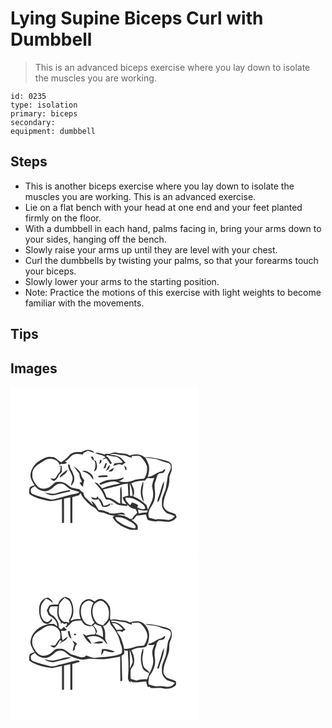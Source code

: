 # Lying Supine Biceps Curl with Dumbbell
> This is an advanced biceps exercise where you lay down to isolate the muscles you are working.

``` 
id: 0235 
type: isolation 
primary: biceps 
secondary:  
equipment: dumbbell 
``` 

## Steps

 - This is another biceps exercise where you lay down to isolate the muscles you are working. This is an advanced exercise.
 - Lie on a flat bench with your head at one end and your feet planted firmly on the floor.
 - With a dumbbell in each hand, palms facing in, bring your arms down to your sides, hanging off the bench.
 - Slowly raise your arms up until they are level with your chest.
 - Curl the dumbbells by twisting your palms, so that your forearms touch your biceps.
 - Slowly lower your arms to the starting position.
 - Note: Practice the motions of this exercise with light weights to become familiar with the movements.

## Tips


## Images

<svg width="300" height="200pt" viewBox="0 0 225 200" xmlns="http://www.w3.org/2000/svg">
  <g fill="#FFF">
    <path d="M0 0h225v200H0V0m84.06 78.19c-4.61-.39-9.88-.1-13.2 3.56-3.01 3.29-6.36 6.22-10.1 8.65-3.1-1.82-5.52-4.64-8.75-6.25-3.29-.33-6.83-.83-9.95.6-3.43 1.49-6.66 3.4-9.78 5.44-4.62 3.97-8.08 9.69-8.38 15.88.33 4.41 2.81 8.23 5.01 11.93-2.24.63-5.1 1.06-6.11 3.53-.54 2.16-.32 4.43-.28 6.64 6.52 4.78 14.6 6.78 22.42 8.25 5.69 1.39 11.22-.97 16.76-1.92.2 9.56.01 19.13.1 28.7.6-.01 1.79-.02 2.39-.03.03-9.69 0-19.38.02-29.07 2.5-.64 5.01-1.2 7.55-1.67.07 10.26-.01 20.51.05 30.76h2.38c.05-10.35 0-20.69.03-31.04 2.62-.86 5.24-1.72 7.94-2.3.62-.88 1.25-1.74 1.91-2.59 2.51 5.97 7.39 10.28 11.96 14.66 2.96 1.71 6.2 3.13 8.05 6.2 2.09 3.2 6.37 1.85 9.4 3.42 3.65 1.75 7.57 2.79 11.64 2.73l-2.65 1.69c3.28 7.44 11.16 11.37 18.33 14.23 3.69 1.78 7.89 1.1 11.84 1.1 0-1.84.38-3.8-.41-5.53-1.96-2.61-4.74-4.44-7.2-6.53.69-.12 2.07-.37 2.76-.49 1.16-1.5 2.39-2.95 3.66-4.36 3.7-.14 7.3-1.17 10.99-1.41.63 2.27 1.34 4.52 2.25 6.69 3.64 1.1 7.45 1.85 11.26 1.39 5.47-.68 10.95 1.94 16.36.18 2.98-.63 5.41-2.58 7.06-5.09-.47-1.15-.94-2.29-1.4-3.44-4.26-2.41-10.2-2.3-12.92-6.94-2.59-3.2-1.18-7.36-.68-10.99 2.1-8.25 6.97-16.03 6.24-24.8-.21-3.36 1.79-6.22 2.66-9.33.34-2.34.33-4.74.07-7.09-.81-3.3-4.37-4.56-7.3-5.32-8.13-1.87-16.35-4.38-24.79-3.65-5.03-4.54-12.24-4.35-18.3-2.28-4.56-3.4-10.38-1.86-15.49-3.49-2.98-.86-5.98.28-8.66 1.53-1.42-.06-2.84-.15-4.26-.24-.52.37-1.04.75-1.56 1.12-3.6-1.67-7.54-2.73-11.53-2.51 3.64 3.1 9.18 2.02 12.61 5.67-1.27.77-2.54 1.52-3.79 2.3 1.62.02 3.13-.54 4.59-1.18 1.64 2.07 3.2 4.23 4.47 6.56l1.28.4c.24-.38.72-1.14.95-1.52-2.25-2.79-3.66-6.59-7.03-8.21.59-.34 1.19-.67 1.8-1 3.48 1.17 7.11 1.59 10.74 1.97 3.12 1.31 5.34 4 7.62 6.38-.59.38-1.19.74-1.79 1.1-2.73-.77-5.48.26-8.21.53-.37.76-1.11 2.29-1.49 3.06 3.6-.59 7.52-3.81 10.8-.8.88-1.61 2.49-2.38 4.23-2.8-2.35-2.43-4.44-5.17-7.24-7.11-3.53-2.29-7.91-2.2-11.89-3.13 5.7-2.04 11.24.95 16.94 1.04 3.4.28 6.2 2.74 9.68 2.84l-.32-2.04c3.76.45 8.31-1.73 11.34 1.39 2.97 3.11 5.69 6.66 6.97 10.83.78 5.31-.41 10.8-3.58 15.16-4.47.19-8.99.48-13.2 2.16-5.46 2.14-11.56 2.34-17.15.61 2.52-.85 5.19-1.83 6.25-4.55-4.47 1.76-9.2 2.86-14.03 2.79-5.56-.16-10.93 1.97-15.62 4.8.56.46 1.13.92 1.7 1.37 5.23-2.19 10.75-4.08 16.48-4.15 2.56.15 4.81 1.64 7.19 2.44-7.33 1.53-14.82 2.9-21.64 6.13-2.97-2.57-4.83-6.97-9.23-7.28 3.58 4.44 8.11 8.31 10.41 13.67.92 2.36 1.91 4.7 3.24 6.88 5.61-.7 9.59 3.68 14.06 6.18 3.8 1.29 7.89 1.07 11.84 1.41.01-.43.02-1.29.03-1.72.35.51 1.04 1.54 1.39 2.05 2.43 1.77 4.96 3.53 8.09 3.57.74 1.47 1.93 2.82 2.04 4.52-1.9 2.38-4.76 4.01-5.85 6.99-.91.1-1.83.19-2.74.27-2.21-1.29-4.43-2.55-6.75-3.63-2.99-.54-5.99-.96-8.99-1.41 3.26-.61 6.58-.62 9.73.54-.68-3.66-4.43-3.39-7.19-2.69-3.86 1.02-7.87.76-11.81.49l.07-.79c-4.12-1.6-8.29-3.17-12.77-3.15-2.17-4.35-4.72-8.77-8.95-11.42.84 1.97 1.86 3.87 2.86 5.76-3.18-2.72-5.92-5.9-9.1-8.63-2.06-1.6-2.55-4.24-3.08-6.64-1.89-.91-3.48-2.27-4.71-3.96-4.39-1.33-9.59-.87-13.02-4.41-3.35-3.16-7.9-5.22-12.58-4.43-4.18-.51-6.19 3.74-9.33 5.6-4.56 3.31-11.68 3.87-15.68-.6-2.99-4.07-6.67-8.47-5.82-13.89-.69-8.62 8.23-12.59 14.22-16.64 6.03-4.36 16.23-2.35 18.61 5.18.44-.47.88-.93 1.33-1.4 2.48.41 5.07.45 7.24-1.03-.59-.51-1.78-1.51-2.38-2.01 5-1.86 7.11-8.1 12.64-8.76 3.02-.58 6.03.35 9.01.71.11-.44.34-1.32.45-1.76 1.85-.9 3.62-1.99 5.52-2.79 2.61.67 5.08 1.76 7.64 2.56-1-2.76-4.07-2.95-6.51-3.49-3.64-.92-6.58 2.2-9.98 2.59m12.1 5.43c.73 1.2 1.47 2.38 2.23 3.55 1.07.82 2.93 1.22 2.99 2.88 1.25 3.85.22 7.78-1.33 11.37 5.43-1.71 3.85-8.56 2.49-12.67l-2.38-.97c-.42-1.37-.84-2.74-1.29-4.09-.9-.02-1.81-.04-2.71-.07m11.36 3.68c-.37 1.79-.72 3.59-1.11 5.38.82-.71 1.66-1.41 2.52-2.08l.44-2.78-1.85-.52m6.41 4.15c-.78 2.08-1.6 4.14-2.43 6.2.82-.19 1.64-.37 2.47-.54.58-1.88 1.18-3.76 1.76-5.64-.45 0-1.35-.01-1.8-.02m-44.75 1.42c-.7 6.72 6.09 11.36 5.33 18.08-.71 2.55-1.79 5.04-1.84 7.73 1.84-1.86 3.21-4.16 3.82-6.71.71-5.26-2.13-9.93-4.47-14.37-.97-1.44-.17-5.69-2.84-4.73m45.54 7.71c2.7-1.45 5.03-3.95 4.24-7.28-2.02 2.02-3.2 4.66-4.24 7.28m21.29-6.74c.71 1.98 1.45 3.94 2.03 5.96.3-.11.91-.34 1.22-.45-.01-.82-.03-1.64-.04-2.46a310.84 310.84 0 0 0-3.21-3.05m-77.84 1.17l2.26.5c-.84 2.46.04 5.84-2.28 7.6-2.34 1.86-2.71 5.3-5.25 6.9-1.71.07-3.41-.16-5.11-.29 1.44 1.44 3.14 3.5 5.43 2.57 2.65-1.73 3.94-4.75 5.32-7.46 1.07-.89 2.23-1.71 3.09-2.83-.01-2.48-.18-4.95-.21-7.43-1.09.15-2.17.29-3.25.44m17.58.38c2.27 2.8 4.59 5.57 6.78 8.44.31 2.12.38 4.36 1.41 6.3.48 1.4 2.17 2.62 1.19 4.24-.57.09-1.72.26-2.3.35.76 1.18 1.51 2.38 2.25 3.58.67.49 1.34.98 2.02 1.47 0-2.67.66-5.24 1.52-7.74-1.38-1.92-3.46-3.48-3.58-6.06-.88-4.95-4.98-8.48-9.29-10.58m41.68 6.06c1.49-.12 3.01-.07 4.47-.42 1.2-1.07 1.58-2.71 2.24-4.12-2.5 1.07-4.75 2.66-6.71 4.54m-57.4 4.63c-.82.73-.97 1.59-.43 2.59 3.3-2.7 8-4.93 9.02-9.42-3.15 1.88-6.11 4.12-8.59 6.83m25.67-5.16c2.64 1.07 5.47 1.83 7.8 3.54 2.51 1.79 3.93 4.61 5.92 6.89-.15-2.09-.31-4.38-1.73-6.05-3.1-3.12-7.44-6.11-11.99-4.38m19.82 5.85l-.08 1.62c3.57-.17 7.13-.3 10.7-.31.12-.44.37-1.31.49-1.74-3.7-.66-7.46-.37-11.11.43m-9.1 25.33c1.87 3.4 6.03 3.83 9.29 2.3 1.72 2.93 3.21 5.99 4.38 9.19 3.55.7 7.55.56 9.74-2.8.07-.3.23-.88.31-1.18-2.63 1.41-5.41 2.58-8.41 2.88-1.36-3.47-2.3-7.87-6.33-9.19l-.28-2.28c-.93.82-1.86 1.64-2.78 2.47-1.92-.66-3.91-1.13-5.92-1.39m24.64 8.06c.1.33.3 1 .4 1.34l.81-.39.06-.95-.74-.5-.53.5z"/>
    <path d="M161.84 84.89c5.4.81 11.05.41 16.16 2.61 3.75 1.52 7.6 2.7 11.45 3.89 2.96.66 3.22 4.2 2.82 6.66-.88 2.73-2.55 5.15-3.37 7.89-.94 4.68-1.38 9.43-2.19 14.12-.94 5.83-4.98 10.82-4.92 16.86.01 2.87-.53 5.95.85 8.6 1.13 2.26 2.88 4.19 4.8 5.81 3.16 1.46 6.69 2.03 9.8 3.67-2.44 3.04-6.12 5.01-10.1 4.47-4.41-.85-8.88-.9-13.33-.53-2.46-.98-5.11-1.34-7.61-2.2-1.64-4.3-.04-9.36 2.49-13.06 2.45-3.47 4.19-7.47 4.65-11.72.91-4.66-.73-9.3-.45-13.98-.01-3.87 2.38-7.19 2.77-11 .83-1.09 1.62-2.22 2.58-3.2 1.92-.7 4.43.07 5.88-1.65 1.3-.98 1.27-2.68 1.52-4.13-1.36 1-2.63 2.1-3.88 3.23-6.32.48-10.5 6.56-16.97 6.52 1.08-3.78 1.8-7.72 1.6-11.67-.35-4.12-2.63-7.65-4.55-11.19M178 130.91c-.65 2.41-2.45 5.04-1.05 7.5 2.08-3.08 2.94-6.75 4.16-10.22 1.52-4.92 3.38-9.9 3.18-15.14-3.32 5.48-3.81 12.03-6.29 17.86z"/>
    <path d="M164.28 109.21c2.81.52 5.67.44 8.44-.3-1.53 3.17-2.4 6.6-2.9 10.07.99 4.62 2.17 9.46.89 14.15-.93 5.15-4.12 9.45-5.69 14.37-.62-1.89-1.24-3.77-1.81-5.67-4.55-4.7-10.09-8.15-16.07-10.74 2.92-5.11.24-10.72-2.14-15.41 4.97-2.76 10.62-3.21 16.19-3.35l3.09-3.12m-4.2 28.78c-.58-4.94-2.4-9.85-1.56-14.87.62-3.3 1.31-6.69.62-10.04-3.19 7.72-4.62 17.93.94 24.91zM47.89 122.86c3.95-1.93 6.25-6.77 11.06-6.78 4.09-.8 7.33 2.36 10.19 4.77 3.76 3.36 9.1 3.11 13.49 5.17-.62.52-1.23 1.04-1.85 1.56-9.82 1.75-19.35 4.87-29.02 7.29-1.55.49-3.13.08-4.65-.28-6.71-1.82-13.57-3.18-19.99-5.92-2.7-.86-3.19-4.28-2.41-6.65 1.25-1.42 3.05-2.15 4.63-3.14 4.02 5.57 12.72 8.3 18.55 3.98m7.06 4.57c-4.71 1.53-9.56 0-14.23-.89 4.04 2.89 9.53 4.53 14.32 2.6 5.45-1.4 10.96-2.62 16.45-3.9-.02-.41-.07-1.24-.09-1.66-5.55.98-11.06 2.21-16.45 3.85zM111.02 122.96c8-2.4 16.4-3.49 24.22-6.42 1.82-.21 3.65-.41 5.47-.64.27 4.79.61 9.58.74 14.37-2.41.57-4.79 1.28-7.04 2.33 1.1 2.95 2.65 5.71 4.74 8.07-1.81-.31-3.62-.61-5.43-.94-.27-6.83.17-13.72-.79-20.51-1 1.4-1.44 3.06-1.34 4.76-.02 5.33.2 10.66.01 15.99-3.81-1.54-6.64-4.78-10.58-6.05-1.84-.7-3.8-.95-5.69-1.47-1.29-3.23-2.22-6.64-4.31-9.49zM143.12 115.47c2.01 4.86 3.41 9.92 3.42 15.23l-3.16-.03c-.09-5.07-.09-10.14-.26-15.2z"/>
    <path d="M137.88 133.03c6.4-1.18 12.52 2.01 17.75 5.32 2.5 1.93 5.89 3.85 6.11 7.36-2.94 2.32-6.69-.07-9.7-1.11.25-.71.76-2.12 1.02-2.83-2.16-1.58-4.7-2.44-7.23-3.21a46.27 46.27 0 0 1-2.39 3.35c-2.18-2.73-5.69-4.96-5.56-8.88zM153.09 146.95c3.72 1.2 7.63 1.53 11.52 1.22-.23.62-.68 1.85-.91 2.47-3.35-.33-6.64.42-9.86 1.23-.24-1.64-.48-3.29-.75-4.92zM125.79 156.34c7.68-1.3 14.66 3.06 20.91 6.89 1.87 1.4 5.32 4.48 2.26 6.44-5.35-.51-10.54-2.83-15.25-5.39-2.86-2.37-7.25-3.83-7.92-7.94z"/>
  </g>
  <g fill="#333">
    <path d="M84.06 78.19c3.4-.39 6.34-3.51 9.98-2.59 2.44.54 5.51.73 6.51 3.49-2.56-.8-5.03-1.89-7.64-2.56-1.9.8-3.67 1.89-5.52 2.79-.11.44-.34 1.32-.45 1.76-2.98-.36-5.99-1.29-9.01-.71-5.53.66-7.64 6.9-12.64 8.76.6.5 1.79 1.5 2.38 2.01-2.17 1.48-4.76 1.44-7.24 1.03-.45.47-.89.93-1.33 1.4-2.38-7.53-12.58-9.54-18.61-5.18-5.99 4.05-14.91 8.02-14.22 16.64-.85 5.42 2.83 9.82 5.82 13.89 4 4.47 11.12 3.91 15.68.6 3.14-1.86 5.15-6.11 9.33-5.6 4.68-.79 9.23 1.27 12.58 4.43 3.43 3.54 8.63 3.08 13.02 4.41 1.23 1.69 2.82 3.05 4.71 3.96.53 2.4 1.02 5.04 3.08 6.64 3.18 2.73 5.92 5.91 9.1 8.63-1-1.89-2.02-3.79-2.86-5.76 4.23 2.65 6.78 7.07 8.95 11.42 4.48-.02 8.65 1.55 12.77 3.15l-.07.79c3.94.27 7.95.53 11.81-.49 2.76-.7 6.51-.97 7.19 2.69-3.15-1.16-6.47-1.15-9.73-.54 3 .45 6 .87 8.99 1.41 2.32 1.08 4.54 2.34 6.75 3.63.91-.08 1.83-.17 2.74-.27 1.09-2.98 3.95-4.61 5.85-6.99-.11-1.7-1.3-3.05-2.04-4.52-3.13-.04-5.66-1.8-8.09-3.57-.35-.51-1.04-1.54-1.39-2.05-.01.43-.02 1.29-.03 1.72-3.95-.34-8.04-.12-11.84-1.41-4.47-2.5-8.45-6.88-14.06-6.18-1.33-2.18-2.32-4.52-3.24-6.88-2.3-5.36-6.83-9.23-10.41-13.67 4.4.31 6.26 4.71 9.23 7.28 6.82-3.23 14.31-4.6 21.64-6.13-2.38-.8-4.63-2.29-7.19-2.44-5.73.07-11.25 1.96-16.48 4.15-.57-.45-1.14-.91-1.7-1.37 4.69-2.83 10.06-4.96 15.62-4.8 4.83.07 9.56-1.03 14.03-2.79-1.06 2.72-3.73 3.7-6.25 4.55 5.59 1.73 11.69 1.53 17.15-.61 4.21-1.68 8.73-1.97 13.2-2.16 3.17-4.36 4.36-9.85 3.58-15.16-1.28-4.17-4-7.72-6.97-10.83-3.03-3.12-7.58-.94-11.34-1.39l.32 2.04c-3.48-.1-6.28-2.56-9.68-2.84-5.7-.09-11.24-3.08-16.94-1.04 3.98.93 8.36.84 11.89 3.13 2.8 1.94 4.89 4.68 7.24 7.11-1.74.42-3.35 1.19-4.23 2.8-3.28-3.01-7.2.21-10.8.8.38-.77 1.12-2.3 1.49-3.06 2.73-.27 5.48-1.3 8.21-.53.6-.36 1.2-.72 1.79-1.1-2.28-2.38-4.5-5.07-7.62-6.38-3.63-.38-7.26-.8-10.74-1.97-.61.33-1.21.66-1.8 1 3.37 1.62 4.78 5.42 7.03 8.21-.23.38-.71 1.14-.95 1.52l-1.28-.4c-1.27-2.33-2.83-4.49-4.47-6.56-1.46.64-2.97 1.2-4.59 1.18 1.25-.78 2.52-1.53 3.79-2.3-3.43-3.65-8.97-2.57-12.61-5.67 3.99-.22 7.93.84 11.53 2.51.52-.37 1.04-.75 1.56-1.12 1.42.09 2.84.18 4.26.24 2.68-1.25 5.68-2.39 8.66-1.53 5.11 1.63 10.93.09 15.49 3.49 6.06-2.07 13.27-2.26 18.3 2.28 8.44-.73 16.66 1.78 24.79 3.65 2.93.76 6.49 2.02 7.3 5.32.26 2.35.27 4.75-.07 7.09-.87 3.11-2.87 5.97-2.66 9.33.73 8.77-4.14 16.55-6.24 24.8-.5 3.63-1.91 7.79.68 10.99 2.72 4.64 8.66 4.53 12.92 6.94.46 1.15.93 2.29 1.4 3.44-1.65 2.51-4.08 4.46-7.06 5.09-5.41 1.76-10.89-.86-16.36-.18-3.81.46-7.62-.29-11.26-1.39-.91-2.17-1.62-4.42-2.25-6.69-3.69.24-7.29 1.27-10.99 1.41-1.27 1.41-2.5 2.86-3.66 4.36-.69.12-2.07.37-2.76.49 2.46 2.09 5.24 3.92 7.2 6.53.79 1.73.41 3.69.41 5.53-3.95 0-8.15.68-11.84-1.1-7.17-2.86-15.05-6.79-18.33-14.23l2.65-1.69c-4.07.06-7.99-.98-11.64-2.73-3.03-1.57-7.31-.22-9.4-3.42-1.85-3.07-5.09-4.49-8.05-6.2-4.57-4.38-9.45-8.69-11.96-14.66-.66.85-1.29 1.71-1.91 2.59-2.7.58-5.32 1.44-7.94 2.3-.03 10.35.02 20.69-.03 31.04h-2.38c-.06-10.25.02-20.5-.05-30.76-2.54.47-5.05 1.03-7.55 1.67-.02 9.69.01 19.38-.02 29.07-.6.01-1.79.02-2.39.03-.09-9.57.1-19.14-.1-28.7-5.54.95-11.07 3.31-16.76 1.92-7.82-1.47-15.9-3.47-22.42-8.25-.04-2.21-.26-4.48.28-6.64 1.01-2.47 3.87-2.9 6.11-3.53-2.2-3.7-4.68-7.52-5.01-11.93.3-6.19 3.76-11.91 8.38-15.88 3.12-2.04 6.35-3.95 9.78-5.44 3.12-1.43 6.66-.93 9.95-.6 3.23 1.61 5.65 4.43 8.75 6.25 3.74-2.43 7.09-5.36 10.1-8.65 3.32-3.66 8.59-3.95 13.2-3.56m77.78 6.7c1.92 3.54 4.2 7.07 4.55 11.19.2 3.95-.52 7.89-1.6 11.67 6.47.04 10.65-6.04 16.97-6.52 1.25-1.13 2.52-2.23 3.88-3.23-.25 1.45-.22 3.15-1.52 4.13-1.45 1.72-3.96.95-5.88 1.65-.96.98-1.75 2.11-2.58 3.2-.39 3.81-2.78 7.13-2.77 11-.28 4.68 1.36 9.32.45 13.98-.46 4.25-2.2 8.25-4.65 11.72-2.53 3.7-4.13 8.76-2.49 13.06 2.5.86 5.15 1.22 7.61 2.2 4.45-.37 8.92-.32 13.33.53 3.98.54 7.66-1.43 10.1-4.47-3.11-1.64-6.64-2.21-9.8-3.67-1.92-1.62-3.67-3.55-4.8-5.81-1.38-2.65-.84-5.73-.85-8.6-.06-6.04 3.98-11.03 4.92-16.86.81-4.69 1.25-9.44 2.19-14.12.82-2.74 2.49-5.16 3.37-7.89.4-2.46.14-6-2.82-6.66-3.85-1.19-7.7-2.37-11.45-3.89-5.11-2.2-10.76-1.8-16.16-2.61m2.44 24.32l-3.09 3.12c-5.57.14-11.22.59-16.19 3.35 2.38 4.69 5.06 10.3 2.14 15.41 5.98 2.59 11.52 6.04 16.07 10.74.57 1.9 1.19 3.78 1.81 5.67 1.57-4.92 4.76-9.22 5.69-14.37 1.28-4.69.1-9.53-.89-14.15.5-3.47 1.37-6.9 2.9-10.07-2.77.74-5.63.82-8.44.3M47.89 122.86c-5.83 4.32-14.53 1.59-18.55-3.98-1.58.99-3.38 1.72-4.63 3.14-.78 2.37-.29 5.79 2.41 6.65 6.42 2.74 13.28 4.1 19.99 5.92 1.52.36 3.1.77 4.65.28 9.67-2.42 19.2-5.54 29.02-7.29.62-.52 1.23-1.04 1.85-1.56-4.39-2.06-9.73-1.81-13.49-5.17-2.86-2.41-6.1-5.57-10.19-4.77-4.81.01-7.11 4.85-11.06 6.78m63.13.1c2.09 2.85 3.02 6.26 4.31 9.49 1.89.52 3.85.77 5.69 1.47 3.94 1.27 6.77 4.51 10.58 6.05.19-5.33-.03-10.66-.01-15.99-.1-1.7.34-3.36 1.34-4.76.96 6.79.52 13.68.79 20.51 1.81.33 3.62.63 5.43.94-2.09-2.36-3.64-5.12-4.74-8.07 2.25-1.05 4.63-1.76 7.04-2.33-.13-4.79-.47-9.58-.74-14.37-1.82.23-3.65.43-5.47.64-7.82 2.93-16.22 4.02-24.22 6.42m32.1-7.49c.17 5.06.17 10.13.26 15.2l3.16.03c-.01-5.31-1.41-10.37-3.42-15.23m-5.24 17.56c-.13 3.92 3.38 6.15 5.56 8.88.84-1.08 1.65-2.2 2.39-3.35 2.53.77 5.07 1.63 7.23 3.21-.26.71-.77 2.12-1.02 2.83 3.01 1.04 6.76 3.43 9.7 1.11-.22-3.51-3.61-5.43-6.11-7.36-5.23-3.31-11.35-6.5-17.75-5.32m15.21 13.92c.27 1.63.51 3.28.75 4.92 3.22-.81 6.51-1.56 9.86-1.23.23-.62.68-1.85.91-2.47-3.89.31-7.8-.02-11.52-1.22m-27.3 9.39c.67 4.11 5.06 5.57 7.92 7.94 4.71 2.56 9.9 4.88 15.25 5.39 3.06-1.96-.39-5.04-2.26-6.44-6.25-3.83-13.23-8.19-20.91-6.89z"/>
    <path d="M96.16 83.62c.9.03 1.81.05 2.71.07.45 1.35.87 2.72 1.29 4.09l2.38.97c1.36 4.11 2.94 10.96-2.49 12.67 1.55-3.59 2.58-7.52 1.33-11.37-.06-1.66-1.92-2.06-2.99-2.88-.76-1.17-1.5-2.35-2.23-3.55zM107.52 87.3l1.85.52-.44 2.78c-.86.67-1.7 1.37-2.52 2.08.39-1.79.74-3.59 1.11-5.38zM113.93 91.45c.45.01 1.35.02 1.8.02-.58 1.88-1.18 3.76-1.76 5.64-.83.17-1.65.35-2.47.54.83-2.06 1.65-4.12 2.43-6.2zM69.18 92.87c2.67-.96 1.87 3.29 2.84 4.73 2.34 4.44 5.18 9.11 4.47 14.37-.61 2.55-1.98 4.85-3.82 6.71.05-2.69 1.13-5.18 1.84-7.73.76-6.72-6.03-11.36-5.33-18.08zM114.72 100.58c1.04-2.62 2.22-5.26 4.24-7.28.79 3.33-1.54 5.83-4.24 7.28zM136.01 93.84c1.08 1.01 2.15 2.03 3.21 3.05.01.82.03 1.64.04 2.46-.31.11-.92.34-1.22.45-.58-2.02-1.32-3.98-2.03-5.96zM58.17 95.01c1.08-.15 2.16-.29 3.25-.44.03 2.48.2 4.95.21 7.43-.86 1.12-2.02 1.94-3.09 2.83-1.38 2.71-2.67 5.73-5.32 7.46-2.29.93-3.99-1.13-5.43-2.57 1.7.13 3.4.36 5.11.29 2.54-1.6 2.91-5.04 5.25-6.9 2.32-1.76 1.44-5.14 2.28-7.6l-2.26-.5zM75.75 95.39c4.31 2.1 8.41 5.63 9.29 10.58.12 2.58 2.2 4.14 3.58 6.06-.86 2.5-1.52 5.07-1.52 7.74-.68-.49-1.35-.98-2.02-1.47-.74-1.2-1.49-2.4-2.25-3.58.58-.09 1.73-.26 2.3-.35.98-1.62-.71-2.84-1.19-4.24-1.03-1.94-1.1-4.18-1.41-6.3-2.19-2.87-4.51-5.64-6.78-8.44zM117.43 101.45c1.96-1.88 4.21-3.47 6.71-4.54-.66 1.41-1.04 3.05-2.24 4.12-1.46.35-2.98.3-4.47.42zM60.03 106.08c2.48-2.71 5.44-4.95 8.59-6.83-1.02 4.49-5.72 6.72-9.02 9.42-.54-1-.39-1.86.43-2.59zM85.7 100.92c4.55-1.73 8.89 1.26 11.99 4.38 1.42 1.67 1.58 3.96 1.73 6.05-1.99-2.28-3.41-5.1-5.92-6.89-2.33-1.71-5.16-2.47-7.8-3.54zM105.52 106.77c3.65-.8 7.41-1.09 11.11-.43-.12.43-.37 1.3-.49 1.74-3.57.01-7.13.14-10.7.31l.08-1.62zM178 130.91c2.48-5.83 2.97-12.38 6.29-17.86.2 5.24-1.66 10.22-3.18 15.14-1.22 3.47-2.08 7.14-4.16 10.22-1.4-2.46.4-5.09 1.05-7.5zM160.08 137.99c-5.56-6.98-4.13-17.19-.94-24.91.69 3.35 0 6.74-.62 10.04-.84 5.02.98 9.93 1.56 14.87zM54.95 127.43c5.39-1.64 10.9-2.87 16.45-3.85.02.42.07 1.25.09 1.66-5.49 1.28-11 2.5-16.45 3.9-4.79 1.93-10.28.29-14.32-2.6 4.67.89 9.52 2.42 14.23.89zM96.42 132.1c2.01.26 4 .73 5.92 1.39.92-.83 1.85-1.65 2.78-2.47l.28 2.28c4.03 1.32 4.97 5.72 6.33 9.19 3-.3 5.78-1.47 8.41-2.88-.08.3-.24.88-.31 1.18-2.19 3.36-6.19 3.5-9.74 2.8-1.17-3.2-2.66-6.26-4.38-9.19-3.26 1.53-7.42 1.1-9.29-2.3zM121.06 140.16l.53-.5.74.5-.06.95-.81.39c-.1-.34-.3-1.01-.4-1.34z"/>
  </g>
</svg>

<svg width="300" height="200pt" viewBox="0 0 225 200" xmlns="http://www.w3.org/2000/svg">
  <g fill="#FFF">
    <path d="M0 0h225v200H0V0m57.19 60.82c-3.51-.02-7.11-.17-10.49.97-1.32 1.88-2.14 4.05-3.16 6.1.76 1.78 1.25 3.69 2.26 5.34 2.66 2.01 5.9 3.38 7.81 6.26 1.89 2.07 2.15 4.94 2.68 7.56-1.42-1.01-2.74-2.15-4.26-3-2.47-.22-4.95-.02-7.42.06 2.14-.96 3.94-2.44 5.51-4.15L49 77.8c-1.16 1.42-2.14 3.22-4.02 3.77-2.54.7-5.05-1.02-6.33-3.13-3-4.14-2.57-9.57-2.2-14.38.38-4.15 3.39-7.26 5.93-10.27 3.42.71 5.85 3.21 8.61 5.12-.71-3-3.25-4.81-5.74-6.33-6.38.29-10.59 6.31-10.84 12.29-.27 5.74.38 12.1 4.3 16.62 1.53 2.09 4.33 2.2 6.6 2.94-9.63 1.7-18.75 8.6-20.99 18.45-1.47 5.53 1.91 10.65 4.68 15.12-2.23.69-5.16.99-6.17 3.49-.55 2.17-.33 4.44-.3 6.66 7.95 5.7 17.89 7.7 27.42 8.9 3.93-.86 7.82-1.9 11.78-2.65.16 9.6-.01 19.2.08 28.8l2.37-.04c.04-9.69.01-19.37.02-29.06 2.5-.67 5.03-1.21 7.57-1.71.06 10.27-.02 20.53.04 30.8h2.38c.04-10.35.01-20.7.01-31.05 2.83-.97 5.72-1.72 8.57-2.61.62-2.18-2.24-1.62-3.57-1.71-6.56 1.28-12.93 3.41-19.45 4.89-4.22.87-8.47 3.43-12.83 1.85-6.66-1.79-13.47-3.17-19.83-5.89-2.61-.85-3.22-4.17-2.43-6.5 1.08-1.63 3.1-2.22 4.66-3.28 3.29 4.49 9.09 6.71 14.53 5.84 3.97-1.24 7.22-4.06 10.2-6.86 1.83-1.86 4.68-1.91 7.11-1.88 4.9.67 7.43 5.61 11.95 7.11 4.55 1.51 8.97 3.75 13.86 3.92 3.03-.13 5.94-1.35 9-1.24 6.03.25 12.08 1.06 18.11.36 5.91-.62 11.77-1.67 17.57-2.93.02 9.95.01 19.91.23 29.86.55-.26 1.66-.77 2.22-1.02-.38-9.94-.49-19.9-.8-29.85 1.08-.75 2.14-1.55 3.16-2.39.72-6.39-1.75-12.41-3.73-18.34-1.32-2.98-3.35-5.57-5.22-8.22 2.31-.98 4.55-.86 6.54.71.68-1.36 1.9-2.11 3.32-2.54l.82-.36c-2.04-2.04-3.9-4.27-6.1-6.14-3.05-2.6-7.21-3.2-11.07-3.43-.04-.29-.13-.86-.17-1.15 4.84-.85 9.38 1.36 14.16 1.5 3.86-.09 6.9 2.85 10.76 2.94-.12-.52-.34-1.54-.45-2.05 3.8.49 8.4-1.72 11.46 1.43 4.18 4.3 7.87 9.78 7.53 16.06-.91 3-1.6 6.17-3.44 8.79-.93 1.78-3.22 1.14-4.84 1.46-6.81-.02-12.79 4.49-19.71 3.43.08 2.77 2.4 2.33 4.41 2.17.51 9.95 1.52 19.97.39 29.9-.23 3.05-.37 7.12 3.27 8.21-.02-.43-.05-1.29-.07-1.72.42.31 1.25.93 1.66 1.24 5.52 1.37 11.18-.81 16.79-.52.41 2.27 1.11 4.48 1.97 6.63l2.97-.28-.33 1.09c5.22 1.05 10.54-.24 15.76.76 4.87.96 10.47.5 14.37-2.86 1.79-1.41 1.22-3.77.84-5.67-3.18-1.49-6.55-2.49-9.83-3.72-3.31-2-5.88-6.04-4.83-10 .74-8.37 5.46-15.73 6.81-23.96.28-3.45-.41-7.08 1.14-10.32 2.01-4 2.87-9.19.76-13.28-3.08-3.41-8.05-3.38-12.13-4.76-6.16-1.47-12.51-2.77-18.87-2.28 3.17.81 6.44 1.01 9.7 1.29 5.58.46 10.48 3.51 15.88 4.72 2.25.63 5.41 1.48 5.36 4.4.76 4.17-2.55 7.42-3.48 11.24-.78 4.23-1.31 8.5-1.91 12.76-.94 6.92-5.9 12.85-5.21 20.06-.81 5.11 2.24 10.03 6.42 12.7 3.04 1.06 6.2 1.83 9.1 3.29-1.62 1.44-3.01 3.43-5.23 3.93-4.65 1.67-9.37-.81-14.1-.13-4.07.46-8-.93-11.83-2.08-1.33-3.09.13-6.54.3-9.76 4.49-5.55 7.68-12.48 7.14-19.76-.44-4.26-1.22-8.67-.12-12.89.91-2.4 1.89-4.78 2.17-7.36.84-1.09 1.65-2.21 2.61-3.19 2.17-.74 5.06.11 6.43-2.22 1-.8.9-2.09.84-3.23-1.78 1.05-3.18 2.84-5.29 3.25-4.65.91-7.99 4.77-12.6 5.8-.79.14-3.79.8-1.63 1.77 2.28.83 4.67.16 6.95-.33-1.56 3.19-2.84 6.61-2.83 10.22.37 3.68 1.47 7.32 1.19 11.06-.46 4.45-2.16 8.66-4.16 12.63-1.77-2.51-4.29-4.27-6.56-6.26-1.61-2.52-1.8-5.65-2.19-8.54-.74-4.96 2.05-9.8.72-14.75-3.45 8.01-3.55 17.55.27 25.45 1.59 2.01 3.93 3.27 6.39 3.89-.33.52-.99 1.57-1.33 2.09l2.18-2.44c-.43 2.95-1.54 5.71-2.77 8.4-4.34-.3-8.66.29-12.81 1.57-2.09-.91-4.41-1.28-6.5-2.09-.74-2.92-.37-6.07-.41-9.08.04-3.81 4.05-6.21 4.15-10.03.96-5.42-.83-10.61-3.19-15.4 3.22-1.27 6.46-2.78 10-2.77 3.24-.29 7.84.09 9.06-3.75.02-.72.05-2.17.06-2.89l.71 2.23c.95-5.16 2.43-10.64.72-15.81-1.41-4.12-3.77-8.32-7.91-10.21-4.59-2.46-9.99-1.27-14.75-.03-3.24-2.02-7.02-2.62-10.78-2.54-3.9-.76-7.88-1.83-11.79-.38-.25-.49-.75-1.48-1-1.97.53-4.53.42-9.11-.03-13.65-2.46-3.95-5.25-8.75-10.3-9.49-3.06-.84-5.76 1.23-8.06 2.92-2.16-1.35-4.34-3.09-7.02-3.05-2.96.26-5.75 1.71-7.84 3.8-4.39 5.89-4.12 13.8-1.9 20.48-3.84-.51-7.98-.38-11.37 1.74l-.99-.84c2.26-2.23 3-5.39 3.46-8.41.53-6.05-.58-12.39-4.4-17.27-1.7-.61-3.37-1.26-5.03-1.97-4.57.96-7.67 4.75-8.7 9.17m127.11 52.15c-1.31 2.53-2.55 5.11-3.14 7.92-1.35 5.66-3.7 11.02-5.17 16.65.49-.03 1.48-.07 1.97-.09 2.36-8.07 6.32-15.92 6.34-24.48M53.49 127.78c-4.3 1-8.6-.54-12.83-1.23 2.98 2.23 6.7 3.26 10.36 3.53 3.66-.65 7.16-2.02 10.85-2.58 3.58-1.08 7.54-1.26 10.69-3.46-6.56-.26-12.77 2.31-19.07 3.74z"/>
    <path d="M58.47 60.41c1.84-2.81 4.01-5.37 6.42-7.7 2.35 1.34 5.18 2.34 6.44 4.94 3.55 6.71 3.16 15.36-.98 21.72-.04 1.2-.06 2.41-.06 3.62-1.71-1.31-3.64-1.73-5.79-1.25-4.42-2.09-6.63-7.07-6.77-11.75-.07-3.22.51-6.39.74-9.58zM92.49 56.47c2.63-1.14 4.94 1.01 7.03 2.27-4.43 7.29-3.55 16.88 1.08 23.82a196.07 196.07 0 0 0-3.8 3.23c-2.72-.88-5.92-1.29-7.78-3.72-4.75-5.52-5.62-13.46-3.42-20.24 1.91-2.22 3.84-4.75 6.89-5.36z"/>
    <path d="M99.21 63.57c.56-3.49 3.9-5.49 6.82-6.89 3.43-1.66 6.64 1.26 8.63 3.78 3.94 4.79 4.03 11.46 2.81 17.25-1.5 3.19-4.09 5.63-6.45 8.18-2.8-.95-6.12-1.35-8.03-3.86-4.18-5.02-5.67-12.2-3.78-18.46z"/>
    <path d="M46.57 69.82c-.95-2.29.29-4.56 1.6-6.41 2.79-.46 5.64-.3 8.46-.3-.78 5.98-1.28 12.63 3.11 17.45.19.47.58 1.42.78 1.9l-.04 1.94c.46-.67.92-1.33 1.39-1.99.76.46 2.28 1.37 3.05 1.83.59-.36 1.78-1.08 2.38-1.44.97 2.1.51 3.76-1.94 4.43.66.4 1.33.79 2 1.17 2.43-2.29 4.55-4.92 7.18-6.99 3.18-1.5 6.82-1.22 10.23-1.79 1.41 2 2.73 4.15 4.7 5.66 1.83.75 3.81 1.12 5.71 1.7.69-.19 2.09-.58 2.78-.77 3 1.91 3.97 5.17 4.42 8.51-.42.66-.85 1.31-1.29 1.96-3.44-.07-7 0-10.12 1.63-1.29-.82-2.58-1.63-3.88-2.42 1.73 5.28 5.34 9.58 10.02 12.53-.97-3.12-2.4-6.19-5.2-8.06 5.62-2.71 12.43-2.42 17.5 1.37 3.04 1.45 4.1 4.99 7.02 6.6-.95-2.76-3.17-5.2-2.82-8.28.24-4.6.08-9.37-2.6-13.32 3.65-1.11 6.09-4.02 7.79-7.28.55 2.21.59 4.72 2.2 6.5 4.44 5.51 8.63 11.54 10.13 18.58.74 3.86 3.1 7.42 2.78 11.46-.04 1.46-.18 3.31-1.66 4.07-9.94 4-20.86 3.31-31.29 4.77-3.53-.16-6.8-1.8-10.08-2.97l-1.8 1.68c-5.59 1.88-10.51-2.08-15.9-2.8-3.29-1.51-5.54-4.72-9-5.97-2.55-1.26-5.48-.82-8.22-.8-2.21-.22-3.54 1.79-5.05 3.01-3.58 3.55-8.82 6.27-13.95 4.84-5.36-1.19-7.57-6.82-10.13-11.04-1.1-4.11-1.37-9.2 1.34-12.79 2.13-3.53 5.97-5.38 9.23-7.68 3.19-2.07 6.58-4.58 10.6-4.3 5.98-.26 11.93 4.79 11.8 11-.14 1.89.73 4.42-1.19 5.68-2.45 1.78-3.07 4.89-5.02 7.05-1.86.72-3.95 0-5.89 0 1.53 1.59 3.65 3.59 6.01 2.24 2.73-2.22 3.82-5.67 5.76-8.47.71.42 1.42.86 2.13 1.31a52.941 52.941 0 0 0-3.31 3.39c3.47-2.8 9.48-3.99 10.21-9-2.11 1.34-4.05 2.93-5.89 4.63-1.38-3.71-1.27-7.73-1.83-11.59 2.35.25 4.75.18 6.86-1.02-1.19-1.24-2.37-2.51-3.62-3.69-.95 1.06-1.96 2.06-3.03 2.99-1.23-.46-2.19-1.35-3.14-2.22.74-4.95-2.15-9.43-5.32-12.93-1.92-1.92-5.42-2.55-5.96-5.56m22.16 23.03c.82 3.2.79 7.77 4.66 8.91-1.1-2.96-2.01-5.99-2.44-9.13-.74.02-1.49.09-2.22.22m7.66 3.07c-.79 1.15 1.11 2.57 2.07 1.67.74-1.13-1.12-2.61-2.07-1.67m-2.1 8.34c.73 1.38 1.53 2.74 2.37 4.07-.94 2.62-1.52 5.34-2.06 8.05.61-.26 1.83-.78 2.43-1.04.17-1.36.34-2.72.53-4.07.78-1.12 1.61-2.2 2.29-3.38-1.54-1.64-3.55-2.71-5.56-3.63m24.51 2.81c4.28.15 8.84 1.58 12.74-.89-4.04-2.68-8.57-.08-12.74.89m9.83 14.41c1.73-1.37 2.97-3.16 3.27-5.39 4.49.07 8.94 3.8 13.28 1.06-5.04-1.45-10.12-3.61-15.49-2.61-.29 2.32-.68 4.63-1.06 6.94zM121.72 83.07c5.55-.71 9.72 3.12 13.01 7.03-.62.38-1.24.74-1.87 1.08-1.86-.55-3.76-.17-5.62.15-1.53-2.95-3.59-5.57-5.52-8.26z"/>
    <path d="M99.08 86.07c.62-.54 1.86-1.62 2.48-2.17 1.97 1.62 4.43 2.24 6.85 2.82 2.37 4.02 2.73 8.66 2.57 13.23-2.48-1.44-5.1-2.64-7.89-3.39l-.35 1.37c.06-1.3.14-2.59.23-3.88l1.15.91c-.27-3.69-2.13-6.7-5.04-8.89zM143.04 115.3c1.97 4.63 3.33 9.44 3.6 14.49-.93 2.68-2.18 5.24-3.31 7.84.08-7.44.02-14.89-.29-22.33z"/>
  </g>
  <g fill="#333">
    <path d="M57.19 60.82c1.03-4.42 4.13-8.21 8.7-9.17 1.66.71 3.33 1.36 5.03 1.97 3.82 4.88 4.93 11.22 4.4 17.27-.46 3.02-1.2 6.18-3.46 8.41l.99.84c3.39-2.12 7.53-2.25 11.37-1.74-2.22-6.68-2.49-14.59 1.9-20.48 2.09-2.09 4.88-3.54 7.84-3.8 2.68-.04 4.86 1.7 7.02 3.05 2.3-1.69 5-3.76 8.06-2.92 5.05.74 7.84 5.54 10.3 9.49.45 4.54.56 9.12.03 13.65.25.49.75 1.48 1 1.97 3.91-1.45 7.89-.38 11.79.38 3.76-.08 7.54.52 10.78 2.54 4.76-1.24 10.16-2.43 14.75.03 4.14 1.89 6.5 6.09 7.91 10.21 1.71 5.17.23 10.65-.72 15.81l-.71-2.23c-.01.72-.04 2.17-.06 2.89-1.22 3.84-5.82 3.46-9.06 3.75-3.54-.01-6.78 1.5-10 2.77 2.36 4.79 4.15 9.98 3.19 15.4-.1 3.82-4.11 6.22-4.15 10.03.04 3.01-.33 6.16.41 9.08 2.09.81 4.41 1.18 6.5 2.09 4.15-1.28 8.47-1.87 12.81-1.57 1.23-2.69 2.34-5.45 2.77-8.4l-2.18 2.44c.34-.52 1-1.57 1.33-2.09-2.46-.62-4.8-1.88-6.39-3.89-3.82-7.9-3.72-17.44-.27-25.45 1.33 4.95-1.46 9.79-.72 14.75.39 2.89.58 6.02 2.19 8.54 2.27 1.99 4.79 3.75 6.56 6.26 2-3.97 3.7-8.18 4.16-12.63.28-3.74-.82-7.38-1.19-11.06-.01-3.61 1.27-7.03 2.83-10.22-2.28.49-4.67 1.16-6.95.33-2.16-.97.84-1.63 1.63-1.77 4.61-1.03 7.95-4.89 12.6-5.8 2.11-.41 3.51-2.2 5.29-3.25.06 1.14.16 2.43-.84 3.23-1.37 2.33-4.26 1.48-6.43 2.22-.96.98-1.77 2.1-2.61 3.19-.28 2.58-1.26 4.96-2.17 7.36-1.1 4.22-.32 8.63.12 12.89.54 7.28-2.65 14.21-7.14 19.76-.17 3.22-1.63 6.67-.3 9.76 3.83 1.15 7.76 2.54 11.83 2.08 4.73-.68 9.45 1.8 14.1.13 2.22-.5 3.61-2.49 5.23-3.93-2.9-1.46-6.06-2.23-9.1-3.29-4.18-2.67-7.23-7.59-6.42-12.7-.69-7.21 4.27-13.14 5.21-20.06.6-4.26 1.13-8.53 1.91-12.76.93-3.82 4.24-7.07 3.48-11.24.05-2.92-3.11-3.77-5.36-4.4-5.4-1.21-10.3-4.26-15.88-4.72-3.26-.28-6.53-.48-9.7-1.29 6.36-.49 12.71.81 18.87 2.28 4.08 1.38 9.05 1.35 12.13 4.76 2.11 4.09 1.25 9.28-.76 13.28-1.55 3.24-.86 6.87-1.14 10.32-1.35 8.23-6.07 15.59-6.81 23.96-1.05 3.96 1.52 8 4.83 10 3.28 1.23 6.65 2.23 9.83 3.72.38 1.9.95 4.26-.84 5.67-3.9 3.36-9.5 3.82-14.37 2.86-5.22-1-10.54.29-15.76-.76l.33-1.09-2.97.28c-.86-2.15-1.56-4.36-1.97-6.63-5.61-.29-11.27 1.89-16.79.52-.41-.31-1.24-.93-1.66-1.24.02.43.05 1.29.07 1.72-3.64-1.09-3.5-5.16-3.27-8.21 1.13-9.93.12-19.95-.39-29.9-2.01.16-4.33.6-4.41-2.17 6.92 1.06 12.9-3.45 19.71-3.43 1.62-.32 3.91.32 4.84-1.46 1.84-2.62 2.53-5.79 3.44-8.79.34-6.28-3.35-11.76-7.53-16.06-3.06-3.15-7.66-.94-11.46-1.43.11.51.33 1.53.45 2.05-3.86-.09-6.9-3.03-10.76-2.94-4.78-.14-9.32-2.35-14.16-1.5.04.29.13.86.17 1.15 3.86.23 8.02.83 11.07 3.43 2.2 1.87 4.06 4.1 6.1 6.14l-.82.36c-1.42.43-2.64 1.18-3.32 2.54-1.99-1.57-4.23-1.69-6.54-.71 1.87 2.65 3.9 5.24 5.22 8.22 1.98 5.93 4.45 11.95 3.73 18.34-1.02.84-2.08 1.64-3.16 2.39.31 9.95.42 19.91.8 29.85-.56.25-1.67.76-2.22 1.02-.22-9.95-.21-19.91-.23-29.86-5.8 1.26-11.66 2.31-17.57 2.93-6.03.7-12.08-.11-18.11-.36-3.06-.11-5.97 1.11-9 1.24-4.89-.17-9.31-2.41-13.86-3.92-4.52-1.5-7.05-6.44-11.95-7.11-2.43-.03-5.28.02-7.11 1.88-2.98 2.8-6.23 5.62-10.2 6.86-5.44.87-11.24-1.35-14.53-5.84-1.56 1.06-3.58 1.65-4.66 3.28-.79 2.33-.18 5.65 2.43 6.5 6.36 2.72 13.17 4.1 19.83 5.89 4.36 1.58 8.61-.98 12.83-1.85 6.52-1.48 12.89-3.61 19.45-4.89 1.33.09 4.19-.47 3.57 1.71-2.85.89-5.74 1.64-8.57 2.61 0 10.35.03 20.7-.01 31.05h-2.38c-.06-10.27.02-20.53-.04-30.8-2.54.5-5.07 1.04-7.57 1.71-.01 9.69.02 19.37-.02 29.06l-2.37.04c-.09-9.6.08-19.2-.08-28.8-3.96.75-7.85 1.79-11.78 2.65-9.53-1.2-19.47-3.2-27.42-8.9-.03-2.22-.25-4.49.3-6.66 1.01-2.5 3.94-2.8 6.17-3.49-2.77-4.47-6.15-9.59-4.68-15.12 2.24-9.85 11.36-16.75 20.99-18.45-2.27-.74-5.07-.85-6.6-2.94-3.92-4.52-4.57-10.88-4.3-16.62.25-5.98 4.46-12 10.84-12.29 2.49 1.52 5.03 3.33 5.74 6.33-2.76-1.91-5.19-4.41-8.61-5.12-2.54 3.01-5.55 6.12-5.93 10.27-.37 4.81-.8 10.24 2.2 14.38 1.28 2.11 3.79 3.83 6.33 3.13 1.88-.55 2.86-2.35 4.02-3.77l1.12 2.16c-1.57 1.71-3.37 3.19-5.51 4.15 2.47-.08 4.95-.28 7.42-.06 1.52.85 2.84 1.99 4.26 3-.53-2.62-.79-5.49-2.68-7.56-1.91-2.88-5.15-4.25-7.81-6.26-1.01-1.65-1.5-3.56-2.26-5.34 1.02-2.05 1.84-4.22 3.16-6.1 3.38-1.14 6.98-.99 10.49-.97m1.28-.41c-.23 3.19-.81 6.36-.74 9.58.14 4.68 2.35 9.66 6.77 11.75 2.15-.48 4.08-.06 5.79 1.25 0-1.21.02-2.42.06-3.62 4.14-6.36 4.53-15.01.98-21.72-1.26-2.6-4.09-3.6-6.44-4.94-2.41 2.33-4.58 4.89-6.42 7.7m34.02-3.94c-3.05.61-4.98 3.14-6.89 5.36-2.2 6.78-1.33 14.72 3.42 20.24 1.86 2.43 5.06 2.84 7.78 3.72 1.25-1.09 2.52-2.17 3.8-3.23-4.63-6.94-5.51-16.53-1.08-23.82-2.09-1.26-4.4-3.41-7.03-2.27m6.72 7.1c-1.89 6.26-.4 13.44 3.78 18.46 1.91 2.51 5.23 2.91 8.03 3.86 2.36-2.55 4.95-4.99 6.45-8.18 1.22-5.79 1.13-12.46-2.81-17.25-1.99-2.52-5.2-5.44-8.63-3.78-2.92 1.4-6.26 3.4-6.82 6.89m-52.64 6.25c.54 3.01 4.04 3.64 5.96 5.56 3.17 3.5 6.06 7.98 5.32 12.93.95.87 1.91 1.76 3.14 2.22 1.07-.93 2.08-1.93 3.03-2.99 1.25 1.18 2.43 2.45 3.62 3.69-2.11 1.2-4.51 1.27-6.86 1.02.56 3.86.45 7.88 1.83 11.59 1.84-1.7 3.78-3.29 5.89-4.63-.73 5.01-6.74 6.2-10.21 9 1.05-1.18 2.16-2.31 3.31-3.39-.71-.45-1.42-.89-2.13-1.31-1.94 2.8-3.03 6.25-5.76 8.47-2.36 1.35-4.48-.65-6.01-2.24 1.94 0 4.03.72 5.89 0 1.95-2.16 2.57-5.27 5.02-7.05 1.92-1.26 1.05-3.79 1.19-5.68.13-6.21-5.82-11.26-11.8-11-4.02-.28-7.41 2.23-10.6 4.3-3.26 2.3-7.1 4.15-9.23 7.68-2.71 3.59-2.44 8.68-1.34 12.79 2.56 4.22 4.77 9.85 10.13 11.04 5.13 1.43 10.37-1.29 13.95-4.84 1.51-1.22 2.84-3.23 5.05-3.01 2.74-.02 5.67-.46 8.22.8 3.46 1.25 5.71 4.46 9 5.97 5.39.72 10.31 4.68 15.9 2.8l1.8-1.68c3.28 1.17 6.55 2.81 10.08 2.97 10.43-1.46 21.35-.77 31.29-4.77 1.48-.76 1.62-2.61 1.66-4.07.32-4.04-2.04-7.6-2.78-11.46-1.5-7.04-5.69-13.07-10.13-18.58-1.61-1.78-1.65-4.29-2.2-6.5-1.7 3.26-4.14 6.17-7.79 7.28 2.68 3.95 2.84 8.72 2.6 13.32-.35 3.08 1.87 5.52 2.82 8.28-2.92-1.61-3.98-5.15-7.02-6.6-5.07-3.79-11.88-4.08-17.5-1.37 2.8 1.87 4.23 4.94 5.2 8.06-4.68-2.95-8.29-7.25-10.02-12.53 1.3.79 2.59 1.6 3.88 2.42 3.12-1.63 6.68-1.7 10.12-1.63.44-.65.87-1.3 1.29-1.96-.45-3.34-1.42-6.6-4.42-8.51-.69.19-2.09.58-2.78.77-1.9-.58-3.88-.95-5.71-1.7-1.97-1.51-3.29-3.66-4.7-5.66-3.41.57-7.05.29-10.23 1.79-2.63 2.07-4.75 4.7-7.18 6.99-.67-.38-1.34-.77-2-1.17 2.45-.67 2.91-2.33 1.94-4.43-.6.36-1.79 1.08-2.38 1.44-.77-.46-2.29-1.37-3.05-1.83-.47.66-.93 1.32-1.39 1.99l.04-1.94c-.2-.48-.59-1.43-.78-1.9-4.39-4.82-3.89-11.47-3.11-17.45-2.82 0-5.67-.16-8.46.3-1.31 1.85-2.55 4.12-1.6 6.41m75.15 13.25c1.93 2.69 3.99 5.31 5.52 8.26 1.86-.32 3.76-.7 5.62-.15.63-.34 1.25-.7 1.87-1.08-3.29-3.91-7.46-7.74-13.01-7.03m-22.64 3c2.91 2.19 4.77 5.2 5.04 8.89l-1.15-.91a164.9 164.9 0 0 0-.23 3.88l.35-1.37c2.79.75 5.41 1.95 7.89 3.39.16-4.57-.2-9.21-2.57-13.23-2.42-.58-4.88-1.2-6.85-2.82-.62.55-1.86 1.63-2.48 2.17m43.96 29.23c.31 7.44.37 14.89.29 22.33 1.13-2.6 2.38-5.16 3.31-7.84-.27-5.05-1.63-9.86-3.6-14.49z"/>
    <path d="M68.73 92.85c.73-.13 1.48-.2 2.22-.22.43 3.14 1.34 6.17 2.44 9.13-3.87-1.14-3.84-5.71-4.66-8.91zM76.39 95.92c.95-.94 2.81.54 2.07 1.67-.96.9-2.86-.52-2.07-1.67zM74.29 104.26c2.01.92 4.02 1.99 5.56 3.63-.68 1.18-1.51 2.26-2.29 3.38-.19 1.35-.36 2.71-.53 4.07-.6.26-1.82.78-2.43 1.04.54-2.71 1.12-5.43 2.06-8.05-.84-1.33-1.64-2.69-2.37-4.07zM98.8 107.07c4.17-.97 8.7-3.57 12.74-.89-3.9 2.47-8.46 1.04-12.74.89zM184.3 112.97c-.02 8.56-3.98 16.41-6.34 24.48-.49.02-1.48.06-1.97.09 1.47-5.63 3.82-10.99 5.17-16.65.59-2.81 1.83-5.39 3.14-7.92zM108.63 121.48c.38-2.31.77-4.62 1.06-6.94 5.37-1 10.45 1.16 15.49 2.61-4.34 2.74-8.79-.99-13.28-1.06-.3 2.23-1.54 4.02-3.27 5.39zM53.49 127.78c6.3-1.43 12.51-4 19.07-3.74-3.15 2.2-7.11 2.38-10.69 3.46-3.69.56-7.19 1.93-10.85 2.58-3.66-.27-7.38-1.3-10.36-3.53 4.23.69 8.53 2.23 12.83 1.23z"/>
  </g>
</svg>
